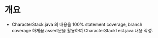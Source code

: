 # 개요
- CharacterStack.java 의 내용을 100% statement coverage, branch coverage 하게끔 assert문을 활용하여
CharacterStackTest.java 내용 작성.
